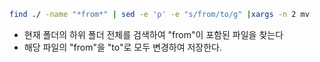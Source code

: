 ```bash
find ./ -name "*from*" | sed -e 'p' -e "s/from/to/g" |xargs -n 2 mv
```

- 현재 폴더의 하위 폴더 전체를 검색하여 "from"이 포함된 파일을 찾는다
- 해당 파일의 "from"을 "to"로 모두 변경하여 저장한다.